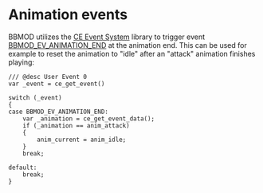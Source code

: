 # Animation events
BBMOD utilizes the [CE Event System](https://github.com/slagtand-org/ce-event-system)
library to trigger event [BBMOD_EV_ANIMATION_END](./BBMOD_EV_ANIMATION_END.html) at
the animation end. This can be used for example to reset the animation to "idle" after
an "attack" animation finishes playing:

```gml
/// @desc User Event 0
var _event = ce_get_event()

switch (_event)
{
case BBMOD_EV_ANIMATION_END:
    var _animation = ce_get_event_data();
    if (_animation == anim_attack)
    {
        anim_current = anim_idle;
    }
    break;

default:
    break;
}
```
